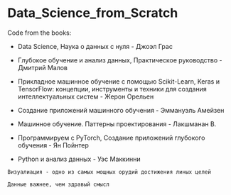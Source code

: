 # Data_Science_from_Scratch


Code from the books:

- Data Science, Наука о данных с нуля - Джоэл Грас

- Глубокое обучение и анализ данных, Практическое руководство - Дмитрий Малов

- Прикладное машинное обучение с помощью Scikit-Learn, Keras и TensorFlow: концепции, инструменты и техники для создания интеллектуальных систем - Жерон Орельен

- Создание приложений машинного обучения - Эммануэль Амейзен

- Машинное обучение. Паттерны проектирования - Лакшманан В.

- Программируем с PyTorch, Создание приложений глубокого обучения - Ян Пойнтер

- Python и анализ данных - Уэс Маккинни
```
Визуалиация - одно из самых мощных орудий достижения линых целей
```

```
Данные важнее, чем здравый смысл
```
